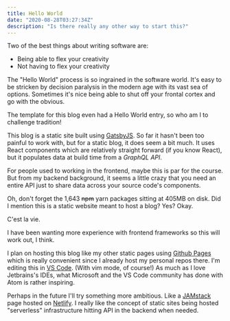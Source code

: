 ```yaml
---
title: Hello World
date: "2020-08-28T03:27:34Z"
description: "Is there really any other way to start this?"
---
```


Two of the best things about writing software are:
- Being able to flex your creativity
- Not having to flex your creativity

The "Hello World" process is so ingrained in the software world. It's easy to be stricken by decision paralysis in the modern age with its vast sea of options. Sometimes it's nice being able to shut off your frontal cortex and go with the obvious.

The template for this blog even had a Hello World entry, so who am I to challenge tradition!

This blog is a static site built using [GatsbyJS](https://www.gatsbyjs.com/). So far it hasn't been too painful to work with, but for a static blog, it does seem a bit much. It uses React components which are relatively straight forward (if you know React), but it populates data at build time from a _GraphQL API_. 

For people used to working in the frontend, maybe this is par for the course. But from my backend background, it seems a little crazy that you need an entire API just to share data across your source code's components.

Oh, don't forget the 1,643 ~~npm~~ yarn packages sitting at 405MB on disk. Did I mention this is a static website meant to host a blog? Yes? Okay.

C'est la vie.

I have been wanting more experience with frontend frameworks so this will work out, I think.

I plan on hosting this blog like my other static pages using [Github Pages](https://pages.github.com/) which is really convenient since I already host my personal repos there. I'm editing this in [VS Code](https://code.visualstudio.com/). (With vim mode, of course!) As much as I love Jetbrains's IDEs, what Microsoft and the VS Code community has done with Atom is rather inspiring.

Perhaps in the future I'll try something more ambitious. Like a [JAMstack](https://jamstack.org/) page hosted on [Netlify](https://www.netlify.com/). I really like the concept of static sites being hosted "serverless" infrastructure hitting API in the backend when needed.
